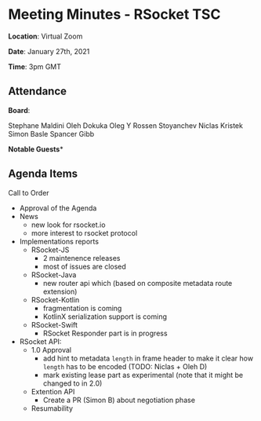 # Meeting Minutes - RSocket TSC

**Location**: Virtual Zoom

**Date**: January 27th, 2021

**Time**: 3pm GMT

## Attendance

**Board**: 

Stephane Maldini
Oleh Dokuka
Oleg Y
Rossen Stoyanchev
Niclas Kristek
Simon Basle
Spancer Gibb

 
**Notable Guests***
 
## Agenda Items

Call to Order
* Approval of the Agenda
* News
    * new look for rsocket.io
    * more interest to rsocket protocol
* Implementations reports
    * RSocket-JS
        * 2 maintenence releases
        * most of issues are closed 
    * RSocket-Java
        * new router api which (based on composite metadata route extension)
    * RSocket-Kotlin
        * fragmentation is coming
        * KotlinX serialization support is coming
    * RSocket-Swift
        * RSocket Responder part is in progress
* RSocket API:
    * 1.0 Approval
        * add hint to metadata `length` in frame header to make it clear how `length` has to be encoded (TODO: Niclas + Oleh D)
        * mark existing lease part as experimental (note that it might be changed to in 2.0)
    * Extention API
        * Create a PR (Simon B) about negotiation phase
    * Resumability 
        
